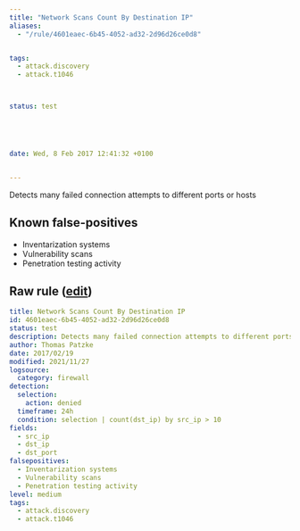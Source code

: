 ```yaml
---
title: "Network Scans Count By Destination IP"
aliases:
  - "/rule/4601eaec-6b45-4052-ad32-2d96d26ce0d8"


tags:
  - attack.discovery
  - attack.t1046



status: test





date: Wed, 8 Feb 2017 12:41:32 +0100


---
```


Detects many failed connection attempts to different ports or hosts

<!--more-->


## Known false-positives

* Inventarization systems
* Vulnerability scans
* Penetration testing activity




## Raw rule ([edit](https://github.com/SigmaHQ/sigma/edit/master/rules/network/net_susp_network_scan_by_ip.yml))
```yaml
title: Network Scans Count By Destination IP
id: 4601eaec-6b45-4052-ad32-2d96d26ce0d8
status: test
description: Detects many failed connection attempts to different ports or hosts
author: Thomas Patzke
date: 2017/02/19
modified: 2021/11/27
logsource:
  category: firewall
detection:
  selection:
    action: denied
  timeframe: 24h
  condition: selection | count(dst_ip) by src_ip > 10
fields:
  - src_ip
  - dst_ip
  - dst_port
falsepositives:
  - Inventarization systems
  - Vulnerability scans
  - Penetration testing activity
level: medium
tags:
  - attack.discovery
  - attack.t1046

```
